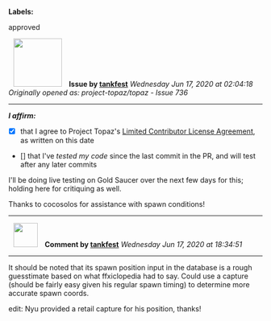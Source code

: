 **Labels:**

approved



<a href="https://github.com/tankfest"><img src="https://avatars1.githubusercontent.com/u/37684138?v=4" width="96" height="96" hspace="10"></img></a> **Issue by [tankfest](https://github.com/tankfest)**
_Wednesday Jun 17, 2020 at 02:04:18_
_Originally opened as: project-topaz/topaz - Issue 736_

----

<!-- place 'x' mark between square [] brackets to affirm: -->
**_I affirm:_**
- [x] that I agree to Project Topaz's [Limited Contributor License Agreement](http://project-topaz.com/blob/release/CONTRIBUTOR_AGREEMENT.md), as written on this date
- [] that I've _tested my code_ since the last commit in the PR, and will test after any later commits

I'll be doing live testing on Gold Saucer over the next few days for this; holding here for critiquing as well.

Thanks to cocosolos for assistance with spawn conditions!


----
<a href="https://github.com/tankfest"><img src="https://avatars1.githubusercontent.com/u/37684138?v=4" width="48" height="48" hspace="10"></img></a> **Comment by [tankfest](https://github.com/tankfest)**
_Wednesday Jun 17, 2020 at 18:34:51_

----

It should be noted that its spawn position input in the database is a rough guesstimate based on what ffxiclopedia had to say.  Could use a capture (should be fairly easy given his regular spawn timing) to determine more accurate spawn coords.

edit: Nyu provided a retail capture for his position, thanks!
